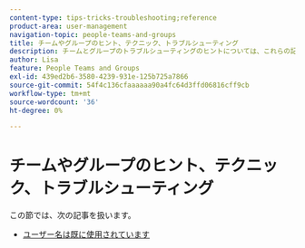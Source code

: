 ```yaml
---
content-type: tips-tricks-troubleshooting;reference
product-area: user-management
navigation-topic: people-teams-and-groups
title: チームやグループのヒント、テクニック、トラブルシューティング
description: チームとグループのトラブルシューティングのヒントについては、これらの記事を参照してください。
author: Lisa
feature: People Teams and Groups
exl-id: 439ed2b6-3580-4239-931e-125b725a7866
source-git-commit: 54f4c136cfaaaaaa90a4fc64d3ffd06816cff9cb
workflow-type: tm+mt
source-wordcount: '36'
ht-degree: 0%

---
```


# チームやグループのヒント、テクニック、トラブルシューティング

この節では、次の記事を扱います。

* [ユーザー名は既に使用されています](../../people-teams-and-groups/tips-tricks-and-troubleshooting/username-already-in-use.md)
